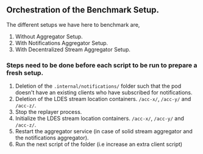 ## Orchestration of the Benchmark Setup.

The different setups we have here to benchmark are,
1. Without Aggregator Setup.
2. With Notifications Aggregator Setup.
3. With Decentralized Stream Aggregator Setup.

### Steps need to be done before each script to be run to prepare a fresh setup. 

1. Deletion of the `.internal/notifications/` folder such that the pod doesn't have an existing clients who have subscribed for notifications.
2. Deletion of the LDES stream location containers. `/acc-x/`, `/acc-y/` and  `/acc-z/`.
3. Stop the replayer process.
4. Initialize the LDES stream location containers. `/acc-x/`, `/acc-y/` and  `/acc-z/`.
5. Restart the aggregator service (in case of solid stream aggregator and the notifications aggregator).
6. Run the next script of the folder (i.e increase an extra client script)